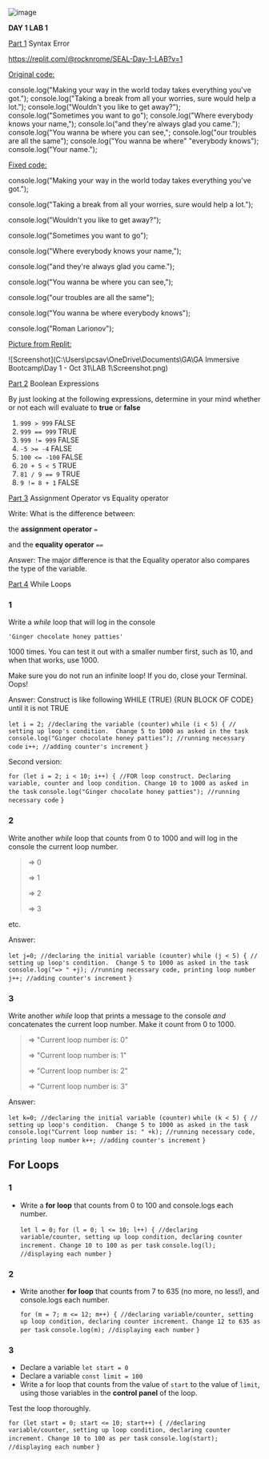 ![image](https://github.com/rocknrome/SEIR-SEAL-DAY-1-LAB/assets/126816805/300a8311-e8ba-482b-af5e-9b7723993f39)

**DAY 1 LAB 1**

<u>Part 1</u> Syntax Error

https://replit.com/@rocknrome/SEAL-Day-1-LAB?v=1

<u>Original code:</u>

console.log("Making your way in the world today takes everything you've got.");
console.log("Taking a break from all your worries, sure would help a lot.");
console.log("Wouldn't you like to get away?");
console.log("Sometimes you want to go");
console.log("Where everybody knows your name,");
console.lo("and they're always glad you came.");
console.log("You wanna be where you can see,";
console.log("our troubles are all the same");
console.log("You wanna be where" "everybody knows");
console.log("Your name.");



<u>Fixed code:</u> 

console.log("Making your way in the world today takes everything you've got.");

console.log("Taking a break from all your worries, sure would help a lot.");

console.log("Wouldn't you like to get away?");

console.log("Sometimes you want to go");

console.log("Where everybody knows your name,");

console.log("and they're always glad you came.");

console.log("You wanna be where you can see,");

console.log("our troubles are all the same");

console.log("You wanna be where everybody knows");

console.log("Roman Larionov");



<u>Picture from Replit:</u>

![Screenshot](C:\Users\pcsav\OneDrive\Documents\GA\GA Immersive Bootcamp\Day 1 - Oct 31\LAB 1\Screenshot.png)





<u>Part 2</u> Boolean Expressions

By just looking at the following expressions, determine in your mind whether or not each will evaluate to **true** or **false**

1. `999 > 999`  FALSE
2. `999 == 999` TRUE
3. `999 != 999` FALSE
4. `-5 >= -4` FALSE
5. `100 <= -100` FALSE
6. `20 + 5 < 5` TRUE
7. `81 / 9 == 9` TRUE
8. `9 != 8 + 1` FALSE 



<u>Part 3</u> Assignment Operator vs Equality operator

Write: What is the difference between:

the **assignment operator** `=`

and the **equality operator** `==`

Answer: The major difference is that the Equality operator also compares the type of the variable. 



<u>Part 4</u> While Loops

### 1

Write a *while* loop that will log in the console

```
'Ginger chocolate honey patties'
```

1000 times. You can test it out with a smaller number first, such as 10, and when that works, use 1000.

Make sure you do not run an infinite loop! If you do, close your Terminal. Oops!

Answer: Construct is like following WHILE (TRUE) {RUN BLOCK OF CODE} until it is not TRUE

`let i = 2; //declaring the variable (counter)`
`while (i < 5) { // setting up loop's condition.  Change 5 to 1000 as asked in the task`
`console.log("Ginger chocolate honey patties"); //running necessary code`
`i++; //adding counter's increment`
`}`



Second version: 

`for (let i = 2; i < 10; i++) { //FOR loop construct. Declaring variable, counter and loop condition. Change 10 to 1000 as asked in the task`
`console.log("Ginger chocolate honey patties"); //running necessary code`
`}`



### **2**

Write another *while* loop that counts from 0 to 1000 and will log in the console the current loop number.

> => 0
>
> => 1
>
> => 2
>
> => 3

etc.

Answer:

`let j=0; //declaring the initial variable (counter)`
`while (j < 5) { // setting up loop's condition.  Change 5 to 1000 as asked in the task`
`console.log("=> " +j); //running necessary code, printing loop number`
`j++; //adding counter's increment`
`}`



### 3

Write another *while* loop that prints a message to the console *and* concatenates the current loop number. Make it count from 0 to 1000.

> => "Current loop number is: 0"
>
> => "Current loop number is: 1"
>
> => "Current loop number is: 2"
>
> => "Current loop number is: 3"

Answer: 

`let k=0; //declaring the initial variable (counter)`
`while (k < 5) { // setting up loop's condition.  Change 5 to 1000 as asked in the task`
`console.log("Current loop number is: " +k); //running necessary code, printing loop number`
`k++; //adding counter's increment`
`}`



## For Loops

### 1

- Write a **for loop** that counts from 0 to 100 and console.logs each number.

  `let l = 0;`
  `for (l = 0; l <= 10; l++) { //declaring variable/counter, setting up loop condition, declaring counter increment. Change 10 to 100 as per task`
  `console.log(l); //displaying each number`
  `}`

### 2

- Write another **for loop** that counts from 7 to 635 (no more, no less!), and console.logs each number.

  `for (m = 7; m <= 12; m++) { //declaring variable/counter, setting up loop condition, declaring counter increment. Change 12 to 635 as per task`
  `console.log(m); //displaying each number`
  `}`

### 3

- Declare a variable `let start = 0`
- Declare a variable `const limit = 100`
- Write a for loop that counts from the value of `start` to the value of `limit`, using those variables in the **control panel** of the loop.

Test the loop thoroughly.

`for (let start = 0; start <= 10; start++) { //declaring variable/counter, setting up loop condition, declaring counter increment. Change 10 to 100 as per task`
`console.log(start); //displaying each number`
`}`

